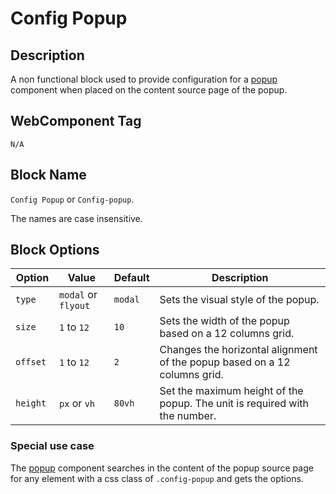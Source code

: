 # Config Popup

## Description

A non functional block used to provide configuration for a [popup](./popup.md) component when placed on the content source page of the popup.

## WebComponent Tag

`N/A`

## Block Name

`Config Popup` or `Config-popup`.

The names are case insensitive.

## Block Options

| Option | Value | Default | Description |
|-|-|-|-|
| `type` | `modal` or `flyout` | `modal` | Sets the visual style of the popup. |
| `size` | `1` to `12` | `10` | Sets the width of the popup based on a 12 columns grid. |
| `offset` | `1` to `12` | `2` | Changes the horizontal alignment of the popup based on a 12 columns grid. |
| `height `| `px` or `vh` | `80vh` | Set the maximum height of the popup. The unit is required with the number.

### Special use case

The [popup](./popup.md) component searches in the content of the popup source page for any element with a css class of `.config-popup` and gets the options.
